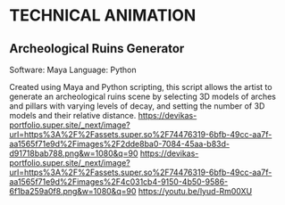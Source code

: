# TECHNICAL ANIMATION
## Archeological Ruins Generator
Software: Maya
Language: Python

Created using Maya and Python scripting, this script allows the artist to generate an archeological ruins scene by selecting 3D models of arches and pillars with varying levels of decay, and setting the number of 3D models and their relative distance.
https://devikas-portfolio.super.site/_next/image?url=https%3A%2F%2Fassets.super.so%2F74476319-6bfb-49cc-aa7f-aa1565f71e9d%2Fimages%2F2dde8ba0-7084-45aa-b83d-d91718bab788.png&w=1080&q=90
https://devikas-portfolio.super.site/_next/image?url=https%3A%2F%2Fassets.super.so%2F74476319-6bfb-49cc-aa7f-aa1565f71e9d%2Fimages%2F4c031cb4-9150-4b50-9586-6f1ba259a0f8.png&w=1080&q=90
https://youtu.be/lyud-Rm00XU
